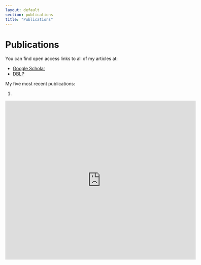 ```yaml
---
layout: default
section: publications
title: "Publications"
---
```


# Publications

You can find open access links to all of my articles at:
- [Google Scholar](https://scholar.google.com/citations?user=XOjXz98AAAAJ&hl=en)
- [DBLP](http://dblp.uni-trier.de/pers/hd/w/Weber:Nicholas_M=)

My five most recent publications:

1. 


<embed src="https://raw.githubusercontent.com/nniiicc/faculty_homepage/gh-pages/publications/pdfs/Weber-CV.pdf" width="600px" height="500px" />
